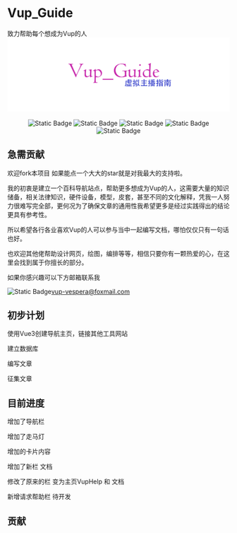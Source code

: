 # Vup_Guide
致力帮助每个想成为Vup的人
![图片](https://github.com/Blackcat-love/Vup_Guide/blob/main/src/assets/vup_guide.png)

<p align="center">
  <img alt="Static Badge" src="https://img.shields.io/badge/Vue3-blue">
  <img alt="Static Badge" src="https://img.shields.io/badge/JavaScript-orange">
  <img alt="Static Badge" src="https://img.shields.io/badge/vue--router-bule">
  <img alt="Static Badge" src="https://img.shields.io/badge/Node-green?style=flat-square">
  <img alt="Static Badge" src="https://shields.io/badge/MySQL-lightgrey?logo=mysql&style=plastic&logoColor=white&labelColor=blue">
</p>





## 急需贡献

欢迎fork本项目 如果能点一个大大的star就是对我最大的支持啦。

我的初衷是建立一个百科导航站点，帮助更多想成为Vup的人，这需要大量的知识储备，相关法律知识，硬件设备，模型，皮套，甚至不同的文化解释，凭我一人努力很难写完全部，更何况为了确保文章的通用性我希望更多是经过实践得出的结论更具有参考性。

所以希望各行各业喜欢Vup的人可以参与当中一起编写文档，哪怕仅仅只有一句话也好。

也欢迎其他佬帮助设计网页，绘图，编排等等，相信只要你有一颗热爱的心，在这里会找到属于你擅长的部分。

如果你感兴趣可以下方邮箱联系我

<img alt="Static Badge" src="https://img.shields.io/badge/Email-D14836?style=for-the-badge&logo=gmail&logoColor=white" align=left > vup-vespera@foxmail.com



## 初步计划

使用Vue3创建导航主页，链接其他工具网站

建立数据库

编写文章

征集文章

## 目前进度

增加了导航栏

增加了走马灯

增加的卡片内容

增加了新栏 文档 

修改了原来的栏 变为主页VupHelp 和 文档

新增请求帮助栏 待开发



## 贡献




